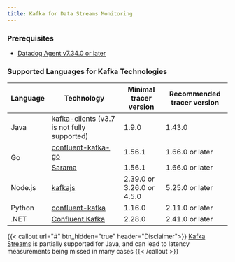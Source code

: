 ```yaml
---
title: Kafka for Data Streams Monitoring
---
```


### Prerequisites

* [Datadog Agent v7.34.0 or later][1]

### Supported Languages for Kafka Technologies

<table>
  <thead>
    <tr>
      <th>Language</th>
      <th>Technology</th>
      <th>Minimal tracer version</th>
      <th>Recommended tracer version</th>
    </tr>
  </thead>
  <tbody>
    <tr>
      <td>Java</td>
      <td><a href="[2]">kafka-clients</a> (v3.7 is not fully supported)</td>
      <td>1.9.0</td>
      <td>1.43.0</td>
    </tr>
    <tr>
      <td rowspan="2">Go</td>
      <td><a href="[3]">confluent-kafka-go</a></td>
      <td>1.56.1</td>
      <td>1.66.0 or later</td>
    </tr>
    <tr>
      <td><a href="[3]">Sarama</a></td>
      <td>1.56.1</td>
      <td>1.66.0 or later</td>
    </tr>
    <tr>
      <td>Node.js</td>
      <td><a href="[5]">kafkajs</a></td>
      <td>2.39.0 or 3.26.0 or 4.5.0</td>
      <td>5.25.0 or later</td>
    </tr>
    <tr>
      <td>Python</td>
      <td><a href="[6]">confluent-kafka</a></td>
      <td>1.16.0</td>
      <td>2.11.0 or later</td>
    </tr>
    <tr>
      <td>.NET</td>
      <td><a href="[7]">Confluent.Kafka</a></td>
      <td>2.28.0</td>
      <td>2.41.0 or later</td>
    </tr>
  </tbody>
</table>


{{< callout url="#" btn_hidden="true" header="Disclaimer">}}
[Kafka Streams][8] is partially supported for Java, and can lead to latency measurements being missed in many cases
{{< /callout >}}


[1]: /agent
[2]: https://mvnrepository.com/artifact/org.apache.kafka/kafka-clients
[3]: https://github.com/confluentinc/confluent-kafka-go
[4]: https://github.com/Shopify/sarama
[5]: https://www.npmjs.com/package/kafkajs
[6]: https://pypi.org/project/confluent-kafka/
[7]: https://www.nuget.org/packages/Confluent.Kafka
[8]: https://kafka.apache.org/documentation/streams/
